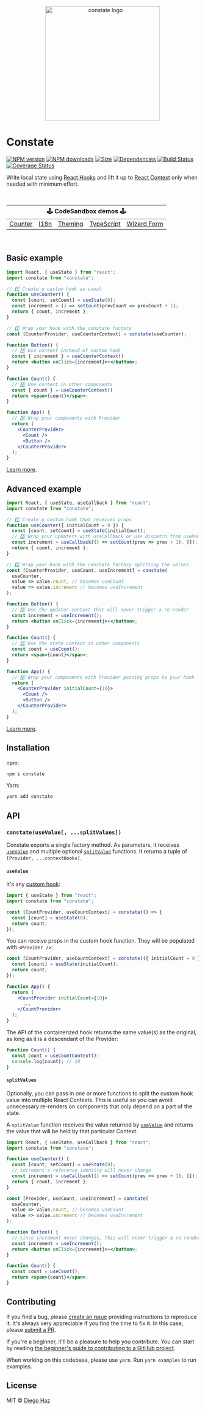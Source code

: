 <p align="center">
  <img src="https://raw.githubusercontent.com/diegohaz/constate/master/logo/logo.png" alt="constate logo" width="300" />
</p>

# Constate

<a href="https://npmjs.org/package/constate"><img alt="NPM version" src="https://img.shields.io/npm/v/constate.svg?style=flat-square"></a>
<a href="https://npmjs.org/package/constate"><img alt="NPM downloads" src="https://img.shields.io/npm/dm/constate.svg?style=flat-square"></a>
<a href="https://unpkg.com/constate"><img alt="Size" src="https://img.badgesize.io/https://unpkg.com/constate?style=flat-square"></a>
<a href="https://david-dm.org/diegohaz/constate"><img alt="Dependencies" src="https://img.shields.io/david/diegohaz/constate.svg?style=flat-square"></a>
<a href="https://travis-ci.org/diegohaz/constate"><img alt="Build Status" src="https://img.shields.io/travis/diegohaz/constate/master.svg?style=flat-square"></a>
<a href="https://codecov.io/gh/diegohaz/constate/branch/master"><img alt="Coverage Status" src="https://img.shields.io/codecov/c/github/diegohaz/constate/master.svg?style=flat-square"></a>

Write local state using [React Hooks](https://reactjs.org/docs/hooks-intro.html) and lift it up to [React Context](https://reactjs.org/docs/context.html) only when needed with minimum effort.

<br>

<table>
  <thead>
    <tr>
      <th colspan="5"><center>🕹 CodeSandbox demos 🕹</center></th>
    </tr>
  </thead>
  <tbody>
    <tr>
      <td><a href="https://codesandbox.io/s/github/diegohaz/constate/tree/master/examples/counter?module=/App.js">Counter</a></td>
      <td><a href="https://codesandbox.io/s/github/diegohaz/constate/tree/master/examples/i18n?module=/App.js">I18n</a></td>
      <td><a href="https://codesandbox.io/s/github/diegohaz/constate/tree/master/examples/theming?module=/App.js">Theming</a></td>
      <td><a href="https://codesandbox.io/s/github/diegohaz/constate/tree/master/examples/typescript?module=/App.tsx">TypeScript</a></td>
      <td><a href="https://codesandbox.io/s/github/diegohaz/constate/tree/master/examples/wizard-form?module=/App.js">Wizard Form</a></td>
    </tr>
  </tbody>
</table>

<br>

## Basic example

```jsx
import React, { useState } from "react";
import constate from "constate";

// 1️⃣ Create a custom hook as usual
function useCounter() {
  const [count, setCount] = useState(0);
  const increment = () => setCount(prevCount => prevCount + 1);
  return { count, increment };
}

// 2️⃣ Wrap your hook with the constate factory
const [CounterProvider, useCounterContext] = constate(useCounter);

function Button() {
  // 3️⃣ Use context instead of custom hook
  const { increment } = useCounterContext()
  return <button onClick={increment}>+</button>;
}

function Count() {
  // 4️⃣ Use context in other components
  const { count } = useCounterContext()
  return <span>{count}</span>;
}

function App() {
  // 5️⃣ Wrap your components with Provider
  return (
    <CounterProvider>
      <Count />
      <Button />
    </CounterProvider>
  );
}
```

[Learn more](#usevalue).

## Advanced example

```jsx
import React, { useState, useCallback } from "react";
import constate from "constate";

// 1️⃣ Create a custom hook that receives props
function useCounter({ initialCount = 0 }) {
  const [count, setCount] = useState(initialCount);
  // 2️⃣ Wrap your updaters with useCallback or use dispatch from useReducer
  const increment = useCallback(() => setCount(prev => prev + 1), []);
  return { count, increment };
}

// 3️⃣ Wrap your hook with the constate factory splitting the values
const [CounterProvider, useCount, useIncrement] = constate(
  useCounter,
  value => value.count, // becomes useCount
  value => value.increment // becomes useIncrement
);

function Button() {
  // 4️⃣ Use the updater context that will never trigger a re-render
  const increment = useIncrement();
  return <button onClick={increment}>+</button>;
}

function Count() {
  // 5️⃣ Use the state context in other components
  const count = useCount();
  return <span>{count}</span>;
}

function App() {
  // 6️⃣ Wrap your components with Provider passing props to your hook
  return (
    <CounterProvider initialCount={10}>
      <Count />
      <Button />
    </CounterProvider>
  );
}
```

[Learn more](#splitvalues).

## Installation

npm:

```sh
npm i constate
```

Yarn:

```sh
yarn add constate
```

## API

### `constate(useValue[, ...splitValues])`

Constate exports a single factory method. As parameters, it receives [`useValue`](#usevalue) and multiple optional [`splitValue`](#splitvalues) functions. It returns a tuple of `[Provider, ...contextHooks]`.

#### `useValue`

It's any [custom hook](https://reactjs.org/docs/hooks-custom.html):

```js
import { useState } from "react";
import constate from "constate";

const [CountProvider, useCountContext] = constate(() => {
  const [count] = useState(0);
  return count;
});
```

You can receive props in the custom hook function. They will be populated with `<Provider />`:

```jsx
const [CountProvider, useCountContext] = constate(({ initialCount = 0 }) => {
  const [count] = useState(initialCount);
  return count;
});

function App() {
  return (
    <CountProvider initialCount={10}>
      ...
    </CountProvider>
  );
}
```

The API of the containerized hook returns the same value(s) as the original, as long as it is a descendant of the Provider:

```jsx
function Count() {
  const count = useCountContext();
  console.log(count); // 10
}
```

#### `splitValues`

Optionally, you can pass in one or more functions to split the custom hook value into multiple React Contexts. This is useful so you can avoid unnecessary re-renders on components that only depend on a part of the state.

A `splitValue` function receives the value returned by [`useValue`](#usevalue) and returns the value that will be held by that particular Context.

```jsx
import React, { useState, useCallback } from "react";
import constate from "constate";

function useCounter() {
  const [count, setCount] = useState(0);
  // increment's reference identity will never change
  const increment = useCallback(() => setCount(prev => prev + 1), []);
  return { count, increment };
}

const [Provider, useCount, useIncrement] = constate(
  useCounter,
  value => value.count, // becomes useCount
  value => value.increment // becomes useIncrement
);

function Button() {
  // since increment never changes, this will never trigger a re-render
  const increment = useIncrement();
  return <button onClick={increment}>+</button>;
}

function Count() {
  const count = useCount();
  return <span>{count}</span>;
}
```

## Contributing

If you find a bug, please [create an issue](https://github.com/diegohaz/constate/issues/new) providing instructions to reproduce it. It's always very appreciable if you find the time to fix it. In this case, please [submit a PR](https://github.com/diegohaz/constate/pulls).

If you're a beginner, it'll be a pleasure to help you contribute. You can start by reading [the beginner's guide to contributing to a GitHub project](https://akrabat.com/the-beginners-guide-to-contributing-to-a-github-project/).

When working on this codebase, please use `yarn`. Run `yarn examples` to run examples.

## License

MIT © [Diego Haz](https://github.com/diegohaz)
